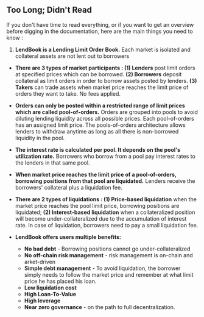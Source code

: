 
<h2 style="font-weight: bold;">Too Long; Didn't Read</h2>

If you don't have time to read everything, or if you want to get an overview before digging in the documentation, here are the main things you need to know :

1. **LendBook is a Lending Limit Order Book.** Each market is isolated and collateral assets are not lent out to borrowers

* **There are 3 types of market participants : (1) Lenders** post limit orders at specified prices which can be borrowed. **(2) Borrowers** deposit collateral as limit orders in order to borrow assets posted by lenders. **(3) Takers** can trade assets when market price reaches the limit price of orders they want to take. No fees applied. 

* **Orders can only be posted within a restricted range of limit prices which are called pool-of-orders.** Orders are grouped into pools to avoid diluting lending liquidity across all possible prices. Each pool-of-orders has an assigned limit price. The pools-of-orders architecture allows lenders to withdraw anytime as long as all there is non-borrowed liquidity in the pool.

* **The interest rate is calculated per pool. It depends on the pool's utilization rate.** Borrowers who borrow from a pool pay interest rates to the lenders in that same pool.

* **When market price reaches the limit price of a pool-of-orders, borrowing positions from that pool are liquidated.** Lenders receive the borrowers' collateral plus a liquidation fee.

* **There are 2 types of liquidations : (1) Price-based liquidation** when the market price reaches the pool limit price, borrowing positions are liquidated; **(2) Interest-based liquidation** when a collateralized position will become under-collateralized due to the accumulation of interest rate. In case of liquidation, borrowers need to pay a small liquidation fee.

* **LendBook offers users multiple benefits:**
    * **No bad debt** - Borrowing positions cannot go under-collateralized
    * **No off-chain risk management** - risk management is on-chain and arket-driven
    * **Simple debt management** - To avoid liquidation, the borrower simply needs to follow the market price and remember at what limit price he has placed his loan.
    * **Low liquidation cost**
    * **High Loan-To-Value**
    * **High leverage**
    * **Near zero governance** - on the path to full decentralization.










<!-- 
It makes a huge difference compared to existing lending protocols. This new financial primitive offers users multiple benefits: 

* **stop loss orders with guaranteed stop price**
* **low liquidation penalty**
* **high loan-to-value and leverage**
* **interest-bearing limit orders**

The protocol is immune to the risk of bad debt, there is no off-chain risk management.
-->